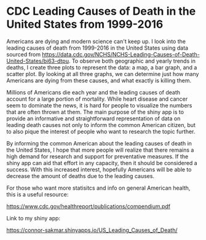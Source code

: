 # CDC Leading Causes of Death in the United States from 1999-2016


Americans are dying and modern science can't keep up. I look into the leading causes of death from 1999-2016 in the United States using data sourced from https://data.cdc.gov/NCHS/NCHS-Leading-Causes-of-Death-United-States/bi63-dtpu. To observe both geographic and yearly trends in deaths, I create three plots to represent the data: a map, a bar graph, and a scatter plot. By looking at all three graphs, we can determine just how many Americans are dying from these causes, and what exactly is killing them.



Millions of Americans die each year and the leading causes of death account for a large portion of mortality. While heart disease and cancer seem to dominate the news, it is hard for people to visualize the numbers that are often thrown at them. The main purpose of the shiny app is to provide an informative and straightforward representation of data on leading death causes not only to inform the common American citizen, but to also pique the interest of people who want to research the topic further.



By informing the common American about the leading causes of death in the United States, I hope that more people will realize that there remains a high demand for research and support for preventative measures. If the shiny app can aid that effort in any capacity, then it should be considered a success. With this increased interest, hopefully Americans will be able to decrease the amount of deaths due to the leading causes.



For those who want more statisitcs and info on general American health, this is a useful resource: 

https://www.cdc.gov/healthreport/publications/compendium.pdf



Link to my shiny app: 

https://connor-sakmar.shinyapps.io/US_Leading_Causes_of_Death/
